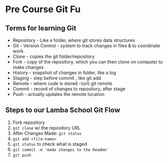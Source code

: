 # Pre Course Git Fu

## Terms for learning Git
 * Repository - Like a folder, where git stores data structures
 * Git - Version Control - system to track changes in files & to coordinate work
 * Clone - copies the git folder/repository
 * Fork - copy of the repository, which you can then clone on computer to make changes
 * History - snapshot of changes in folder, like a log
 * Staging - step before commit , like git add  
 * Remote - where code is stored -(url) git remote  
 * Commit -  record of changes to repository, after stage
 * Push - actually updates the remote location


## Steps to our Lamba School Git Flow
1. Fork repository
2. `git clone` w/ the repository URL 
3. After Changes Made: `git status`
4. `git add <file-name>` 
5. `git status` to check what is staged
6. `git commit -m 'made changes to the Readme'`
7. `git push`